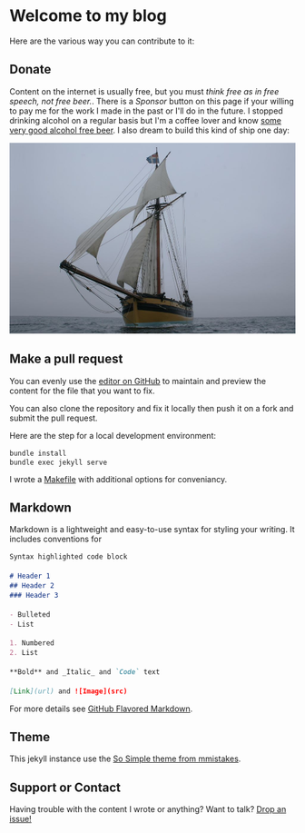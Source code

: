 # Welcome to my blog

Here are the various way you can contribute to it:

## Donate

Content on the internet is usually free, but you must _think free as in free speech, not free beer._. There is a _Sponsor_ button on this page if your willing to pay me for the work I made in the past or I'll do in the future. I stopped drinking alcohol on a regular basis but I'm a coffee lover and know [some very good alcohol free beer](https://www.brewdog.com/uk/shop/beer?dietary_and_lifestyle=1717). I also dream to build this kind of ship one day:

![Le renard de Robert Surcouf](images/renard.jpg)

## Make a pull request

You can evenly use the [editor on GitHub](https://github.com/MartinDelille/martindelille.github.io/edit/master/README.md) to maintain and preview the content for the file that you want to fix.

You can also clone the repository and fix it locally then push it on a fork and submit the pull request.

Here are the step for a local development environment:

```
bundle install
bundle exec jekyll serve
```

I wrote a [Makefile](Makefile) with additional options for conveniancy.

## Markdown

Markdown is a lightweight and easy-to-use syntax for styling your writing. It includes conventions for

```markdown
Syntax highlighted code block

# Header 1
## Header 2
### Header 3

- Bulleted
- List

1. Numbered
2. List

**Bold** and _Italic_ and `Code` text

[Link](url) and ![Image](src)
```

For more details see [GitHub Flavored Markdown](https://guides.github.com/features/mastering-markdown/).

## Theme

This jekyll instance use the [So Simple theme from mmistakes](https://github.com/mmistakes/so-simple-theme/).

## Support or Contact

Having trouble with the content I wrote or anything? Want to talk? [Drop an issue!](https://github.com/MartinDelille/martindelille.github.io/issues/new)

